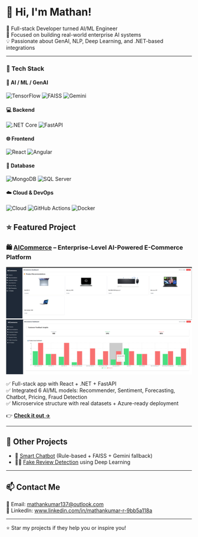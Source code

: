 # 👋 Hi, I'm Mathan!

🚀 Full-stack Developer turned AI/ML Engineer  
🎯 Focused on building real-world enterprise AI systems  
💡 Passionate about GenAI, NLP, Deep Learning, and .NET-based integrations

---

### 🧰 Tech Stack

#### 🧠 AI / ML / GenAI
![TensorFlow](https://img.shields.io/badge/TensorFlow-FF6F00?logo=tensorflow)
![FAISS](https://img.shields.io/badge/FAISS-3178C6?logo=python)
![Gemini](https://img.shields.io/badge/Gemini_AI-4285F4?logo=google)

#### 💻 Backend
![.NET Core](https://img.shields.io/badge/.NET_Core-512BD4?logo=dotnet)
![FastAPI](https://img.shields.io/badge/FastAPI-009688?logo=fastapi)

#### 🌐 Frontend
![React](https://img.shields.io/badge/React-61DAFB?logo=react)
![Angular](https://img.shields.io/badge/Angular-DD0031?logo=angular)

#### 💾 Database
![MongoDB](https://img.shields.io/badge/MongoDB-47A248?logo=mongodb)
![SQL Server](https://img.shields.io/badge/SQL_Server-CC2927?logo=microsoftsqlserver)

#### ☁️ Cloud & DevOps
![Cloud](https://img.shields.io/badge/Cloud-Enabled-0A66C2?logo=cloudflare)
![GitHub Actions](https://img.shields.io/badge/GitHub_Actions-2088FF?logo=githubactions)
![Docker](https://img.shields.io/badge/Docker-2496ED?logo=docker)

## ⭐ Featured Project

### 🛍️ [AICommerce](https://github.com/MathanGit-1/AICommerce) – Enterprise-Level AI-Powered E-Commerce Platform

<img src="https://raw.githubusercontent.com/MathanGit-1/AICommerce/main/assets/product_recommendations.png" width="700"/>
<img src="https://raw.githubusercontent.com/MathanGit-1/AICommerce/main/assets/Customer_feedback_insights.png" width="700"/>

✅ Full-stack app with React + .NET + FastAPI  
✅ Integrated 6 AI/ML models: Recommender, Sentiment, Forecasting, Chatbot, Pricing, Fraud Detection  
✅ Microservice structure with real datasets + Azure-ready deployment

👉 **[Check it out →](https://github.com/MathanGit-1/AICommerce)**

---

## 📌 Other Projects

- 🤖 [Smart Chatbot](https://github.com/MathanGit-1/chatbot) (Rule-based + FAISS + Gemini fallback)
- 🕵️‍♂️ [Fake Review Detection](https://github.com/MathanGit-1/fake-review-detection) using Deep Learning

---

## 📫 Contact Me

📧 Email: mathankumar137@outlook.com  
💼 LinkedIn: www.linkedin.com/in/mathankumar-r-9bb5a118a 

---

⭐ Star my projects if they help you or inspire you!
